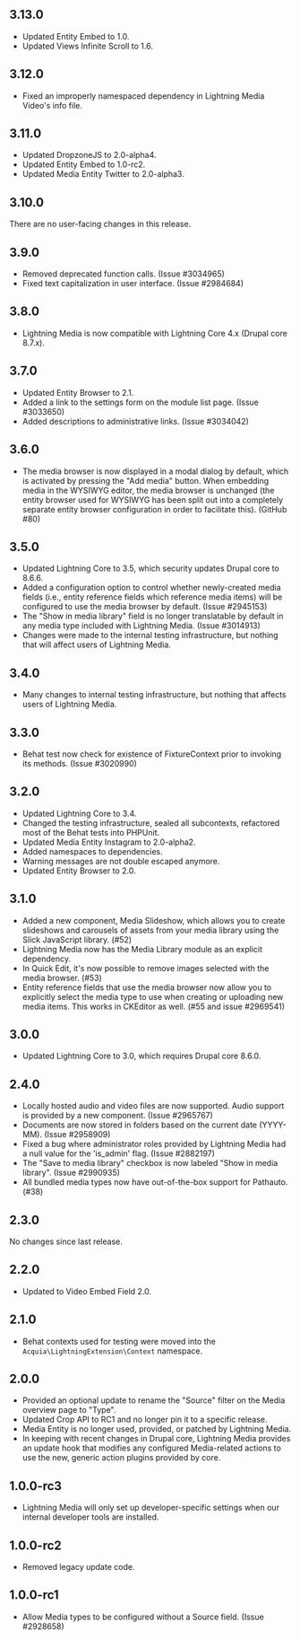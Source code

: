 ## 3.13.0
* Updated Entity Embed to 1.0.
* Updated Views Infinite Scroll to 1.6.

## 3.12.0
* Fixed an improperly namespaced dependency in Lightning Media
  Video's info file.

## 3.11.0
* Updated DropzoneJS to 2.0-alpha4.
* Updated Entity Embed to 1.0-rc2.
* Updated Media Entity Twitter to 2.0-alpha3.

## 3.10.0
There are no user-facing changes in this release.

## 3.9.0
* Removed deprecated function calls. (Issue #3034965)
* Fixed text capitalization in user interface. (Issue #2984684)

## 3.8.0
* Lightning Media is now compatible with Lightning Core 4.x (Drupal core 8.7.x).

## 3.7.0
* Updated Entity Browser to 2.1.
* Added a link to the settings form on the module list page. (Issue #3033650)
* Added descriptions to administrative links. (Issue #3034042)

## 3.6.0
* The media browser is now displayed in a modal dialog by default, which is
  activated by pressing the "Add media" button. When embedding media in the
  WYSIWYG editor, the media browser is unchanged (the entity browser used for
  WYSIWYG has been split out into a completely separate entity browser
  configuration in order to facilitate this). (GitHub #80)

## 3.5.0
* Updated Lightning Core to 3.5, which security updates Drupal core to 8.6.6.
* Added a configuration option to control whether newly-created media fields 
  (i.e., entity reference fields which reference media items) will be configured 
  to use the media browser by default. (Issue #2945153)
* The "Show in media library" field is no longer translatable by default in any
  media type included with Lightning Media. (Issue #3014913)
* Changes were made to the internal testing infrastructure, but nothing that
  will affect users of Lightning Media.

## 3.4.0
* Many changes to internal testing infrastructure, but nothing that affects
  users of Lightning Media.

## 3.3.0
* Behat test now check for existence of FixtureContext prior to invoking its
  methods. (Issue #3020990)

## 3.2.0
* Updated Lightning Core to 3.4.
* Changed the testing infrastructure, sealed all subcontexts, refactored most
  of the Behat tests into PHPUnit.
* Updated Media Entity Instagram to 2.0-alpha2.
* Added namespaces to dependencies.
* Warning messages are not double escaped anymore.
* Updated Entity Browser to 2.0.

## 3.1.0
* Added a new component, Media Slideshow, which allows you to create
  slideshows and carousels of assets from your media library using the
  Slick JavaScript library. (#52)
* Lightning Media now has the Media Library module as an explicit
  dependency.
* In Quick Edit, it's now possible to remove images selected with the
  media browser. (#53)
* Entity reference fields that use the media browser now allow you to
  explicitly select the media type to use when creating or uploading new
  media items. This works in CKEditor as well. (#55 and issue #2969541)

## 3.0.0
* Updated Lightning Core to 3.0, which requires Drupal core 8.6.0.

## 2.4.0
* Locally hosted audio and video files are now supported. Audio support is
  provided by a new component. (Issue #2965767)
* Documents are now stored in folders based on the current date (YYYY-MM).
  (Issue #2958909)
* Fixed a bug where administrator roles provided by Lightning Media had a
  null value for the 'is_admin' flag. (Issue #2882197)
* The "Save to media library" checkbox is now labeled "Show in media library".
  (Issue #2990935)
* All bundled media types now have out-of-the-box support for Pathauto. (#38)

## 2.3.0
No changes since last release.

## 2.2.0
* Updated to Video Embed Field 2.0.

## 2.1.0
* Behat contexts used for testing were moved into the
  `Acquia\LightningExtension\Context` namespace.

## 2.0.0
* Provided an optional update to rename the "Source" filter on the Media
  overview page to "Type".
* Updated Crop API to RC1 and no longer pin it to a specific release.
* Media Entity is no longer used, provided, or patched by Lightning Media.
* In keeping with recent changes in Drupal core, Lightning Media provides an
  update hook that modifies any configured Media-related actions to use the
  new, generic action plugins provided by core.

## 1.0.0-rc3
* Lightning Media will only set up developer-specific settings when our
  internal developer tools are installed.

## 1.0.0-rc2
* Removed legacy update code.

## 1.0.0-rc1
* Allow Media types to be configured without a Source field. (Issue #2928658)

